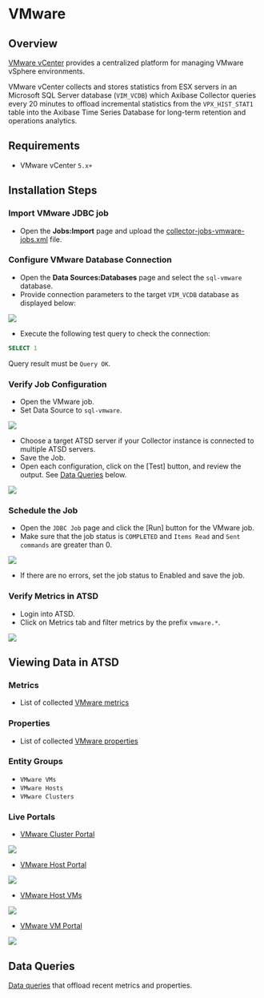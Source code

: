# VMware

## Overview

[VMware vCenter](https://www.vmware.com/products/vcenter-server) provides a centralized platform for managing VMware vSphere environments.

VMware vCenter collects and stores statistics from ESX servers in an Microsoft SQL Server database (`VIM_VCDB`) which Axibase Collector queries every 20 minutes to offload incremental statistics from the `VPX_HIST_STAT1` table into the Axibase Time Series Database for long-term retention and operations analytics.

## Requirements

* VMware vCenter `5.x+`

## Installation Steps

### Import VMware JDBC job

* Open the **Jobs:Import** page and upload the [collector-jobs-vmware-jobs.xml](collector-jobs-vmware-jobs.xml) file.

### Configure VMware Database Connection

* Open the **Data Sources:Databases** page and select the `sql-vmware` database.
* Provide connection parameters to the target `VIM_VCDB` database as displayed below:

![](images/vmware-datasource.png)

* Execute the following test query to check the connection:

```SQL
SELECT 1
```

Query result must be `Query OK`.

### Verify Job Configuration

* Open the VMware job.
* Set Data Source to `sql-vmware`.

![](images/vmware-job.png)

* Choose a target ATSD server if your Collector instance is connected to multiple ATSD servers.
* Save the Job.
* Open each configuration, click on the [Test] button, and review the output. See [Data Queries](#data-queries) below.

![](images/test_result.png)

### Schedule the Job

* Open the `JDBC Job` page and click the [Run] button for the VMware job.
* Make sure that the job status is `COMPLETED` and `Items Read` and `Sent commands` are greater than 0.

![](images/test_run.png)

* If there are no errors, set the job status to Enabled and save the job.

### Verify Metrics in ATSD

* Login into ATSD.
* Click on Metrics tab and filter metrics by the prefix `vmware.*`.

![](images/atsd_metrics.png)

## Viewing Data in ATSD

### Metrics

* List of collected [VMware metrics](metric-list.md)

### Properties

* List of collected [VMware properties](properties-list.md)

### Entity Groups

* `VMware VMs`
* `VMware Hosts`
* `VMware Clusters`

### Live Portals

* [VMware Cluster Portal](http://axibase.com/chartlab/36ae5c9e/3/)

![](images/vmware_cluster_portal.png)

* [VMware Host Portal](http://axibase.com/chartlab/36ae5c9e)

![](images/vmware_host_portal.png)

* [VMware Host VMs](http://axibase.com/chartlab/36ae5c9e/2/)

![](images/vmware_hostvm_breakdown_portal.png)

* [VMware VM Portal](http://axibase.com/chartlab/36ae5c9e/4/)

![](images/vmware_vm_portal.png)

## Data Queries

[Data queries](data-queries.md) that offload recent metrics and properties.
